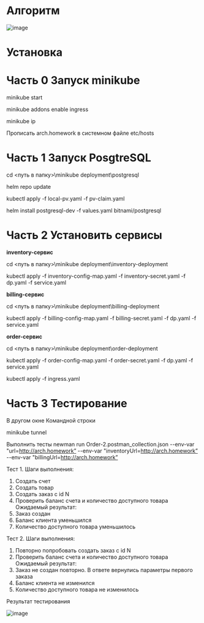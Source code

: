 # Алгоритм
![image](https://github.com/YuliyaNemchaninova/Order-2/assets/47818848/305828f8-abfd-4c9b-84c7-bd4ec8c8152b)


# **Установка**

# Часть 0 Запуск minikube

minikube start

minikube addons enable ingress

minikube ip

Прописать <ip> arch.homework в системном файле etc/hosts

# Часть 1 Запуск **PosgtreSQL**

cd <путь в папку>\minikube deployment\postgresql

helm repo update

kubectl apply -f local-pv.yaml -f pv-claim.yaml

helm install postgresql-dev -f values.yaml bitnami/postgresql

# Часть 2 У**становить сервисы**

**inventory-сервис**

cd <путь в папку>\minikube deployment\inventory-deployment

kubectl apply -f inventory-config-map.yaml -f inventory-secret.yaml -f dp.yaml -f service.yaml

**billing-сервис**

cd <путь в папку>\minikube deployment\billing-deployment

kubectl apply -f billing-config-map.yaml -f billing-secret.yaml -f dp.yaml -f service.yaml

**order-сервис**

cd <путь в папку>\minikube deployment\order-deployment

kubectl apply -f order-config-map.yaml -f order-secret.yaml -f dp.yaml -f service.yaml

kubectl apply -f ingress.yaml

# Часть 3 Тестирование

В другом окне Командной строки

minikube tunnel

Выполнить тесты
newman run Order-2.postman_collection.json --env-var "url=http://arch.homework” --env-var "inventoryUrl=http://arch.homework” --env-var "billingUrl=http://arch.homework”

Тест 1. 
Шаги выполнения: 
1. Создать счет
2. Создать товар
3. Создать заказ с id N
4. Проверить баланс счета и количество доступного товара
Ожидаемый результат:
1. Заказ создан
2. Баланс клиента уменьшился
3. Количество доступного товара уменьшилось

Тест 2. 
Шаги выполнения: 
1. Повторно попробовать создать заказ с id N
4. Проверить баланс счета и количество доступного товара
Ожидаемый результат:
1. Заказ не создан повторно. В ответе вернулись параметры первого заказа
2. Баланс клиента не изменился
3. Количество доступного товара не изменилось


Результат тестирования

![image](https://github.com/YuliyaNemchaninova/Order-2/assets/47818848/eae727fd-c70e-40f2-9a29-be99b8084767)
